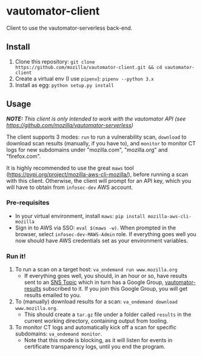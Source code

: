 # vautomator-client
Client to use the vautomator-serverless back-end.

## Install

1. Clone this repository: `git clone https://github.com/mozilla/vautomator-client.git && cd vautomator-client`
2. Create a virtual env (I use `pipenv`): `pipenv --python 3.x`
3. Install as egg: `python setup.py install`

## Usage

_**NOTE:** This client is only intended to work with the vautomator API (see https://github.com/mozilla/vautomator-serverless)_

The client supports 3 modes: `run` to run a vulnerability scan, `download` to download scan results (manually, if you have to), and `monitor` to monitor CT logs for new subdomains under "mozilla.com", "mozilla.org" and "firefox.com".

It is highly recommended to use the great `maws` tool (https://pypi.org/project/mozilla-aws-cli-mozilla/), before running a scan with this client. Otherwise, the client will prompt for an API key, which you will have to obtain from `infosec-dev` AWS account.

### Pre-requisites

- In your virtual environment, install `maws`: `pip install mozilla-aws-cli-mozilla`
- Sign in to AWS via SSO: `eval $(maws -w)`. When prompted in the browser, select `infosec-dev-MAWS-Admin` role. If everything goes well you now should have AWS credentials set as your environment variables.

### Run it!
1. To run a scan on a target host: `va_ondemand run www.mozilla.org`
    - If everything goes well, you should, in an hour or so, have results sent to an [SNS Topic](https://github.com/mozilla/vautomator-serverless/blob/31908da57a769dd097ee73977a7863d3af3143ca/serverless.yml#L419-L432) which in turn has a Google Group, [vautomator-results](https://groups.google.com/a/mozilla.com/forum/#!forum/vautomator-results) subscribed to it. If you join this Google Group, you will get results emailed to you.
2. To (manually) download results for a scan: `va_ondemand download www.mozilla.org`.
    - This should create a `tar.gz` file under a folder called `results` in the current working directory, containing output from tooling.
3. To monitor CT logs and automatically kick off a scan for specific subdomains: `va_ondemand monitor`.
    - Note that this mode is blocking, as it will listen for events in certificate transparency logs, until you end the program.

